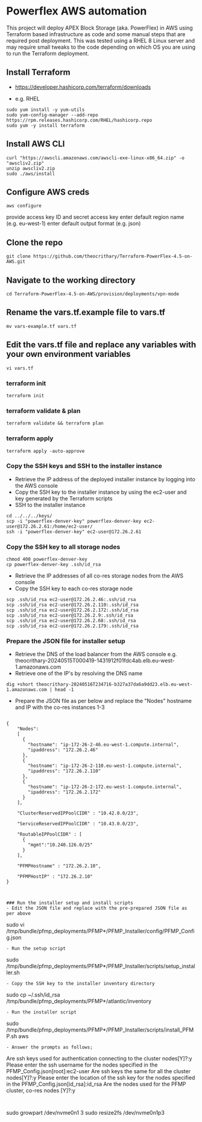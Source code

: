 # Powerflex AWS automation
This project will deploy APEX Block Storage (aka. PowerFlex) in AWS using Terraform based infrastructure as code and some manual steps that are required post deployment. 
This was tested using a RHEL 8 Linux server and may require small tweaks to the code depending on which OS you are using to run the Terraform deployment.

## Install Terraform
- https://developer.hashicorp.com/terraform/downloads
* e.g. RHEL
```
sudo yum install -y yum-utils
sudo yum-config-manager --add-repo https://rpm.releases.hashicorp.com/RHEL/hashicorp.repo
sudo yum -y install terraform
```

## Install AWS CLI
```
curl "https://awscli.amazonaws.com/awscli-exe-linux-x86_64.zip" -o "awscliv2.zip"
unzip awscliv2.zip
sudo ./aws/install
```

## Configure AWS creds
```
aws configure
```
provide access key ID and secret access key
enter default region name (e.g. eu-west-1)
enter default output format (e.g. json)

## Clone the repo
```
git clone https://github.com/theocrithary/Terraform-PowerFlex-4.5-on-AWS.git
```

## Navigate to the working directory
```
cd Terraform-PowerFlex-4.5-on-AWS/provision/deployments/vpn-mode
```

## Rename the vars.tf.example file to vars.tf
```
mv vars-example.tf vars.tf
```

## Edit the vars.tf file and replace any variables with your own environment variables
```
vi vars.tf
```

### terraform init
```
terraform init
```

### terraform validate & plan
```
terraform validate && terraform plan
```

### terraform apply
```
terraform apply -auto-approve
```

### Copy the SSH keys and SSH to the installer instance
- Retrieve the IP address of the deployed installer instance by logging into the AWS console
- Copy the SSH key to the installer instance by using the ec2-user and key generated by the Terraform scripts
- SSH to the installer instance
```
cd ../../../keys/
scp -i "powerflex-denver-key" powerflex-denver-key ec2-user@172.26.2.61:/home/ec2-user/
ssh -i "powerflex-denver-key" ec2-user@172.26.2.61
```

### Copy the SSH key to all storage nodes

```
chmod 400 powerflex-denver-key
cp powerflex-denver-key .ssh/id_rsa
```
- Retrieve the IP addresses of all co-res storage nodes from the AWS console
- Copy the SSH key to each co-res storage node
```
scp .ssh/id_rsa ec2-user@172.26.2.46:.ssh/id_rsa
scp .ssh/id_rsa ec2-user@172.26.2.110:.ssh/id_rsa
scp .ssh/id_rsa ec2-user@172.26.2.172:.ssh/id_rsa
scp .ssh/id_rsa ec2-user@172.26.2.9:.ssh/id_rsa
scp .ssh/id_rsa ec2-user@172.26.2.68:.ssh/id_rsa
scp .ssh/id_rsa ec2-user@172.26.2.179:.ssh/id_rsa
```

### Prepare the JSON file for installer setup
- Retrieve the DNS of the load balancer from the AWS console
e.g. theocrithary-20240515T000419-1431912f01fdc4ab.elb.eu-west-1.amazonaws.com
- Retrieve one of the IP's by resolving the DNS name
```
dig +short theocrithary-20240516T234716-b327a37da6a9dd23.elb.eu-west-1.amazonaws.com | head -1
```
- Prepare the JSON file as per below and replace the "Nodes" hostname and IP with the co-res instances 1-3
```

{
    "Nodes":
    [
      {
        "hostname": "ip-172-26-2-46.eu-west-1.compute.internal",
        "ipaddress": "172.26.2.46"
      },
      {
        "hostname": "ip-172-26-2-110.eu-west-1.compute.internal",
        "ipaddress": "172.26.2.110"
      },
      {
        "hostname": "ip-172-26-2-172.eu-west-1.compute.internal",
        "ipaddress": "172.26.2.172"
      }
    ],
 
    "ClusterReservedIPPoolCIDR" : "10.42.0.0/23",
 
    "ServiceReservedIPPoolCIDR" : "10.43.0.0/23",
 
    "RoutableIPPoolCIDR" : [
	  {
	    "mgmt":"10.240.126.0/25"
	  }
    ],
    
    "PFMPHostname" : "172.26.2.10",
  
    "PFMPHostIP" : "172.26.2.10"
}



### Run the installer setup and install scripts
- Edit the JSON file and replace with the pre-prepared JSON file as per above
```
sudo vi /tmp/bundle/pfmp_deployments/PFMP*/PFMP_Installer/config/PFMP_Config.json
```
- Run the setup script
```
sudo /tmp/bundle/pfmp_deployments/PFMP*/PFMP_Installer/scripts/setup_installer.sh
```
- Copy the SSH key to the installer inventory directory
```
sudo cp ~/.ssh/id_rsa /tmp/bundle/pfmp_deployments/PFMP*/atlantic/inventory
```
- Run the installer script
```
sudo /tmp/bundle/pfmp_deployments/PFMP*/PFMP_Installer/scripts/install_PFMP.sh aws
```
- Answer the prompts as follows;
```
Are ssh keys used for authentication connecting to the cluster nodes[Y]?:y
Please enter the ssh username for the nodes specified in the PFMP_Config.json[root]:ec2-user
Are ssh keys the same for all the cluster nodes[Y]?:y
Please enter the location of the ssh key for the nodes specified in the PFMP_Config.json[id_rsa]:id_rsa
Are the nodes used for the PFMP cluster, co-res nodes [Y]?:y
```


```
sudo growpart /dev/nvme0n1 3
sudo resize2fs /dev/nvme0n1p3
```


